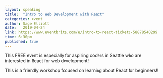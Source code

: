 ```yaml
---
layout: speaking
title:  "Intro to Web Development with React"
categories: event
author: Sage Elliott
date:   2019-04-24
link: https://www.eventbrite.com/e/intro-to-react-tickets-58878540299
time: 6:30pm
published: true
---
```


This FREE event is especially for aspiring coders in Seattle who are interested in React for web development!

This is a friendly workshop focused on learning about React for beginners!!

